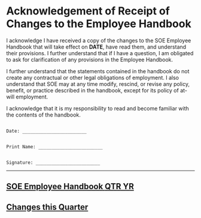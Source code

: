 # Acknowledgement of Receipt of Changes to the Employee Handbook

I acknowledge I have received a copy of the changes to the SOE Employee Handbook that will take effect on **DATE**, have read them, and understand their provisions.  I further understand that if I have a question, I am obligated to ask for clarification of any provisions in the Employee Handbook.

I further understand that the statements contained in the handbook do not create any contractual or other legal obligations of employment.  I also understand that SOE may at any time modify, rescind, or revise any policy, benefit, or practice described in the handbook, except for its policy of at-will employment.

I acknowledge that it is my responsibility to read and become familiar with the contents of the handbook.



```

Date: ________________________


Print Name: ________________________


Signature: ________________________

```

***


## [SOE Employee Handbook **QTR YR**](https://SOE.com/handbook/QTR-YR)
## [Changes this Quarter](https://SOE.com/handbook/changelog/QTR-YR)
